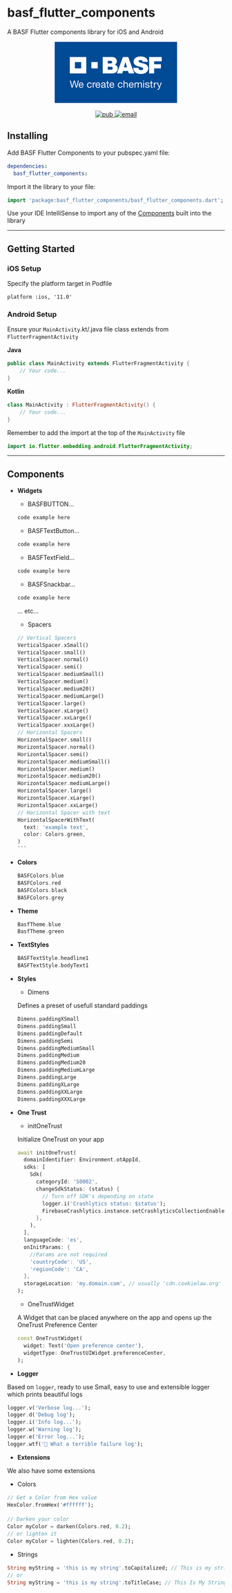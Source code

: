 # basf_flutter_components

A BASF Flutter components library for iOS and Android

<p align="center">
  <img src="./assets/basf_logo.png" />
</p>	

<p align="center">
  <a href="https://pub.dev/packages/basf_flutter_components">
     <img alt="pub" src="https://img.shields.io/pub/v/basf_flutter_components.svg?label=basf_flutter_components">
  </a>
  <a href="mailto:Mobile-Solutions@basf.com">
     <img alt="email" src="https://img.shields.io/badge/Email-BASF%20Mobile%20Solutions-blue.svg">
  </a>
</p>

## Installing

Add BASF Flutter Components to your pubspec.yaml file:

```yaml
dependencies:
  basf_flutter_components:
```

Import it the library to your file:

```dart
import 'package:basf_flutter_components/basf_flutter_components.dart';
```

Use your IDE IntelliSense to import any of the [Components](#components) built into the library

---

## Getting Started

### iOS Setup

Specify the platform target in Podfile
```pod
platform :ios, '11.0'
```

### Android Setup

Ensure your `MainActivity`.kt/.java file class extends from `FlutterFragmentActivity`

**Java**
```java
public class MainActivity extends FlutterFragmentActivity {
	// Your code...
}
```

**Kotlin**
```kotlin
class MainActivity : FlutterFragmentActivity() {
	// Your code...
}
```

Remember to add the import at the top of the `MainActivity` file
```kotlin
import io.flutter.embedding.android.FlutterFragmentActivity;
```

---

## Components

- **Widgets**
  - BASFBUTTON...
  ```dart
  code example here
  ```

  - BASFTextButton...
  ```dart
  code example here
  ```

  - BASFTextField...
  ```dart
  code example here
  ```

  - BASFSnackbar...
  ```dart
  code example here
  ```

  ... etc...

  - Spacers
  ````dart
  // Vertical Spacers
  VerticalSpacer.xSmall()
  VerticalSpacer.small()
  VerticalSpacer.normal()
  VerticalSpacer.semi()
  VerticalSpacer.mediumSmall()
  VerticalSpacer.medium()
  VerticalSpacer.medium20()
  VerticalSpacer.mediumLarge()
  VerticalSpacer.large()
  VerticalSpacer.xLarge()
  VerticalSpacer.xxLarge()
  VerticalSpacer.xxxLarge()
  // Horizontal Spacers
  HorizontalSpacer.small()
  HorizontalSpacer.normal()
  HorizontalSpacer.semi()
  HorizontalSpacer.mediumSmall()
  HorizontalSpacer.medium()
  HorizontalSpacer.medium20()
  HorizontalSpacer.mediumLarge()
  HorizontalSpacer.large()
  HorizontalSpacer.xLarge()
  HorizontalSpacer.xxLarge()
  // Horizontal Spacer with text
  HorizontalSpacerWithText(
    text: 'example text',
    color: Colors.green,
  )
  ```

- **Colors**
  ```dart
  BASFColors.blue
  BASFColors.red
  BASFColors.black
  BASFColors.grey
  ```

- **Theme**
  ```dart
  BasfTheme.blue
  BasfTheme.green
  ```

- **TextStyles**
  ```dart
  BASFTextStyle.headline1
  BASFTextStyle.bodyText1
  ```
- **Styles**
  - Dimens

  Defines a preset of usefull standard paddings
  ```dart
  Dimens.paddingXSmall
  Dimens.paddingSmall
  Dimens.paddingDefault
  Dimens.paddingSemi
  Dimens.paddingMediumSmall
  Dimens.paddingMedium
  Dimens.paddingMedium20
  Dimens.paddingMediumLarge
  Dimens.paddingLarge
  Dimens.paddingXLarge
  Dimens.paddingXXLarge
  Dimens.paddingXXXLarge
  ```

- **One Trust**
  - initOneTrust

  Initialize OneTrust on your app
  ```dart
  await initOneTrust(
    domainIdentifier: Environment.otAppId,
    sdks: [
      Sdk(
        categoryId: 'S0002',
        changeSdkStatus: (status) {
          // Turn off SDK's depending on state
          logger.i('Crashlytics status: $status');
          FirebaseCrashlytics.instance.setCrashlyticsCollectionEnabled(status);
        },
      ),
    ],
    languageCode: 'es',
    onInitParams: {
      //Params are not required
      'countryCode': 'US',
      'regionCode': 'CA',
    },
    storageLocation: 'my.domain.com', // usually 'cdn.cookielaw.org'
  );
  ```

  - OneTrustWidget

  A Widget that can be placed anywhere on the app and opens up the OneTrust Preference Center
  ```dart
  const OneTrustWidget(
    widget: Text('Open preference center'),
    widgetType: OneTrustUIWidget.preferenceCenter,
  );
  ```

- **Logger**

Based on `logger`, ready to use Small, easy to use and extensible logger which prints beautiful logs
  ```dart
  logger.v('Verbose log...');
  logger.d('Debug log');
  logger.i('Info log...');
  logger.w('Warning log');
  logger.e('Error log...');
  logger.wtf('👾 What a terrible failure log');
  ```
- **Extensions**

We also have some extensions
  - Colors
  ```dart
  // Get a Color from Hex value
  HexColor.fromHex('#ffffff');

  // Darken your color
  Color myColor = darken(Colors.red, 0.2);
  // or lighten it
  Color myColor = lighten(Colors.red, 0.2);
  ```

  - Strings
  ```dart
  String myString = 'this is my string'.toCapitalized; // This is my string
  // or
  String myString = 'this is my string'.toTitleCase; // This Is My String
  ```

